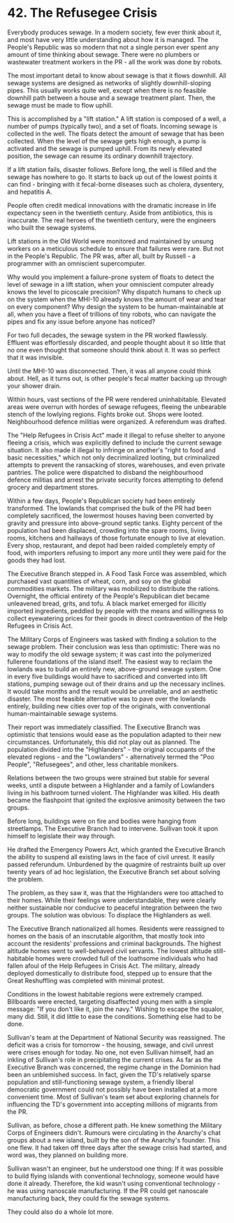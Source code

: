 # 42. The Refusegee Crisis

Everybody produces sewage. In a modern society, few ever think about it, and most have very little understanding about how it is managed. The People's Republic was so modern that not a single person ever spent any amount of time thinking about sewage. There were no plumbers or wastewater treatment workers in the PR - all the work was done by robots.

The most important detail to know about sewage is that it flows downhill. All sewage systems are designed as networks of slightly downhill-sloping pipes. This usually works quite well, except when there is no feasible downhill path between a house and a sewage treatment plant. Then, the sewage must be made to flow uphill. 

This is accomplished by a "lift station." A lift station is composed of a well, a number of pumps (typically two), and a set of floats. Incoming sewage is collected in the well. The floats detect the amount of sewage that has been collected. When the level of the sewage gets high enough, a pump is activated and the sewage is pumped uphill. From its newly elevated position, the sewage can resume its ordinary downhill trajectory.

If a lift station fails, disaster follows. Before long, the well is filled and the sewage has nowhere to go. It starts to back up out of the lowest points it can find - bringing with it fecal-borne diseases such as cholera, dysentery, and hepatitis A.

People often credit medical innovations with the dramatic increase in life expectancy seen in the twentieth century. Aside from antibiotics, this is inaccurate. The real heroes of the twentieth century, were the engineers who built the sewage systems.

Lift stations in the Old World were monitored and maintained by unsung workers on a meticulous schedule to ensure that failures were rare. But not in the People's Republic. The PR was, after all, built by Russell - a programmer with an omniscient supercomputer.

Why would you implement a failure-prone system of floats to detect the level of sewage in a lift station, when your omniscient computer already knows the level to picoscale precision? Why dispatch humans to check up on the system when the MHI-10 already knows the amount of wear and tear on every component? Why design the system to be human-maintainable at all, when you have a fleet of trillions of tiny robots, who can navigate the pipes and fix any issue before anyone has noticed?

For two full decades, the sewage system in the PR worked flawlessly. Effluent was effortlessly discarded, and people thought about it so little that no one even thought that someone should think about it. It was so perfect that it was invisible.

Until the MHI-10 was disconnected. Then, it was all anyone could think about. Hell, as it turns out, is other people's fecal matter backing up through your shower drain.

Within hours, vast sections of the PR were rendered uninhabitable. Elevated areas were overrun with hordes of sewage refugees, fleeing the unbearable stench of the lowlying regions. Fights broke out. Shops were looted. Neighbourhood defence militias were organized. A referendum was drafted.

The "Help Refugees in Crisis Act" made it illegal to refuse shelter to anyone fleeing a crisis, which was explicitly defined to include the current sewage situation. It also made it illegal to infringe on another's "right to food and basic necessities," which not only decriminalized looting, but criminalized attempts to prevent the ransacking of stores, warehouses, and even private pantries. The police were dispatched to disband the neighbourhood defence militias and arrest the private security forces attempting to defend grocery and department stores.

Within a few days, People's Republican society had been entirely transformed. The lowlands that comprised the bulk of the PR had been completely sacrificed, the lowermost houses having been converted by gravity and pressure into above-ground septic tanks. Eighty percent of the population had been displaced, crowding into the spare rooms, living rooms, kitchens and hallways of those fortunate enough to live at elevation. Every shop, restaurant, and depot had been raided completely empty of food, with importers refusing to import any more until they were paid for the goods they had lost.

The Executive Branch stepped in. A Food Task Force was assembled, which purchased vast quantities of wheat, corn, and soy on the global commodities markets. The military was mobilized to distribute the rations. Overnight, the official entirety of the People's Republican diet became unleavened bread, grits, and tofu. A black market emerged for illicitly imported ingredients, peddled by people with the means and willingness to collect eyewatering prices for their goods in direct contravention of the Help Refugees in Crisis Act.

The Military Corps of Engineers was tasked with finding a solution to the sewage problem. Their conclusion was less than optimistic: There was no way to modify the old sewage system; it was cast into the polymerized fullerene foundations of the island itself. The easiest way to reclaim the lowlands was to build an entirely new, above-ground sewage system. One in every five buildings would have to sacrificed and converted into lift stations, pumping sewage out of their drains and up the necessary inclines. It would take months and the result would be unreliable, and an aesthetic disaster. The most feasible alternative was to pave over the lowlands entirely, building new cities over top of the originals, with conventional human-maintainable sewage systems.

Their report was immediately classified. The Executive Branch was optimistic that tensions would ease as the population adapted to their new circumstances. Unfortunately, this did not play out as planned. The population divided into the "Highlanders" - the original occupants of the elevated regions - and the "Lowlanders" - alternatively termed the "Poo People", "Refusegees", and other, less charitable monikers.

Relations between the two groups were strained but stable for several weeks, until a dispute between a Highlander and a family of Lowlanders living in his bathroom turned violent. The Highlander was killed. His death became the flashpoint that ignited the explosive animosity between the two groups. 

Before long, buildings were on fire and bodies were hanging from streetlamps. The Executive Branch had to intervene. Sullivan took it upon himself to legislate their way through.

He drafted the Emergency Powers Act, which granted the Executive Branch the ability to suspend all existing laws in the face of civil unrest. It easily passed referundum. Unburdened by the quagmire of restraints built up over twenty years of ad hoc legislation, the Executive Branch set about solving the problem.

The problem, as they saw it, was that the Highlanders were too attached to their homes. While their feelings were understandable, they were clearly neither sustainable nor conducive to peaceful integration between the two groups. The solution was obvious: To displace the Highlanders as well.

The Executive Branch nationalized all homes. Residents were reassigned to homes on the basis of an inscrutable algorithm, that mostly took into account the residents' professions and criminal backgrounds. The highest altitude homes went to well-behaved civil servants. The lowest altitude still-habitable homes were crowded full of the loathsome individuals who had fallen afoul of the Help Refugees in Crisis Act. The military, already deployed domestically to distribute food, stepped up to ensure that the Great Reshuffling was completed with minimal protest.

Conditions in the lowest habitable regions were extremely cramped. Billboards were erected, targeting disaffected young men with a simple message: "If you don't like it, join the navy." Wishing to escape the squalor, many did. Still, it did little to ease the conditions. Something else had to be done.

Sullivan's team at the Department of National Security was reassigned. The deficit was a crisis for tomorrow - the housing, sewage, and civil unrest were crises enough for today. No one, not even Sullivan himself, had an inkling of Sullivan's role in precipitating the current crises. As far as the Executive Branch was concerned, the regime change in the Dominion had been an unblemished success. In fact, given the TD's relatively sparse population and still-functioning sewage system, a friendly liberal democratic government could not possibly have been installed at a more convenient time. Most of Sullivan's team set about exploring channels for influencing the TD's government into accepting millions of migrants from the PR.

Sullivan, as before, chose a different path. He knew something the Military Corps of Engineers didn't. Rumours were circulating in the Anarchy's chat groups about a new island, built by the son of the Anarchy's founder. This one flew. It had taken off three days after the sewage crisis had started, and word was, they planned on building more.

Sullivan wasn't an engineer, but he understood one thing: If it was possible to build flying islands with conventional technology, someone would have done it already. Therefore, the kid wasn't using conventional technology - he was using nanoscale manufacturing. If the PR could get nanoscale manufacturing back, they could fix the sewage systems.

They could also do a whole lot more.
